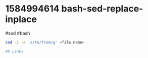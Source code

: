 # 1584994614 bash-sed-replace-inplace
#sed #bash

```bash
sed -i -e 's/to/from/g' <file name>

## Links
